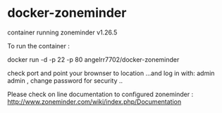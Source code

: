 docker-zoneminder
=================

container running zoneminder v1.26.5


To run the container :

docker run -d -p 22 -p 80 angelrr7702/docker-zoneminder

check port and point your brownser to location ...and log in with: admin admin  , change password for security ..

Please check on line documentation to configured zoneminder :
http://www.zoneminder.com/wiki/index.php/Documentation
